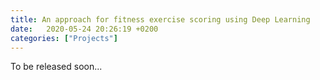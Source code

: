 ```yaml
---
title: An approach for fitness exercise scoring using Deep Learning
date:   2020-05-24 20:26:19 +0200
categories: ["Projects"]
---
```


To be released soon...